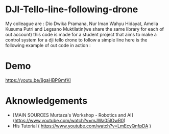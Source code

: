 # DJI-Tello-line-following-drone
My colleague are : Dio Dwika Pramana, Nur Iman Wahyu Hidayat, Amelia Kusuma Putri and Legsano Muktilatin(we share the same library for each of out account) this code is made for a student project that aims to make a control system for a dji tello drone to follow a simple line here is the following example of out code in action :

# Demo
https://youtu.be/8gaHBPGmfKI

# Aknowledgements

- [MAIN SOURCES Murtaza's Workshop - Robotics and AI] (https://www.youtube.com/watch?v=mJWa05lOwR0)
- His Tutorial ( https://www.youtube.com/watch?v=LmEcyQnfpDA )
